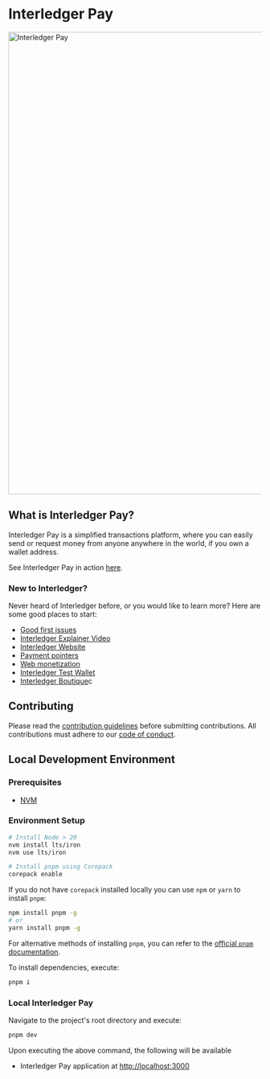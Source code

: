 # Interledger Pay

<a href="#interledger-pay">
  <img src="https://github.com/interledger/testnet/assets/117268143/54e6478d-7c6e-4aa4-a325-ec0ea8f507bb" width="920" alt="Interledger Pay">
</a>

## What is Interledger Pay?

Interledger Pay is a simplified transactions platform, where you can easily send or request money from anyone anywhere in the world, if you own a wallet address.

See Interledger Pay in action [here](https://interledgerpay.com).

### New to Interledger?

Never heard of Interledger before, or you would like to learn more? Here are some good places to start:

- [Good first issues](https://github.com/interledger/testnet/contribute)
- [Interledger Explainer Video](https://twitter.com/Interledger/status/1567916000074678272)
- [Interledger Website](https://interledger.org)
- [Payment pointers](https://paymentpointers.org/)
- [Web monetization](https://webmonetization.org/)
- [Interledger Test Wallet](https://rafiki.money)
- [Interledger Boutique](https://rafiki.boutique)c

## Contributing

Please read the [contribution guidelines](.github/contributing.md) before submitting contributions. All contributions must adhere to our [code of conduct](.github/CODE_OF_CONDUCT.md).

## Local Development Environment

### Prerequisites

- [NVM](https://github.com/nvm-sh/nvm)

### Environment Setup

```sh
# Install Node > 20
nvm install lts/iron
nvm use lts/iron

# Install pnpm using Corepack
corepack enable
```

If you do not have `corepack` installed locally you can use `npm` or `yarn` to install `pnpm`:

```sh
npm install pnpm -g
# or
yarn install pnpm -g
```

For alternative methods of installing `pnpm`, you can refer to the [official `pnpm` documentation](https://pnpm.io/installation).

To install dependencies, execute:

```sh
pnpm i
```

### Local Interledger Pay

Navigate to the project's root directory and execute:

```sh
pnpm dev
```

Upon executing the above command, the following will be available

- Interledger Pay application at [http://localhost:3000](http://localhost:3000)
